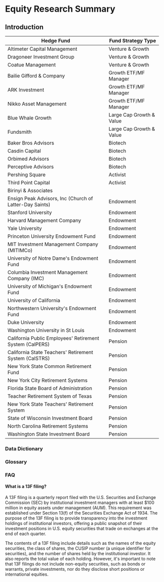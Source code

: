 # Equity Research Summary

## Introduction

| Hedge Fund | Fund Strategy Type|
|---------|-----------------|
| Altimeter Capital Management| Venture & Growth|
| Dragoneer Investment Group| Venture & Growth|
| Coatue Management| Venture & Growth|
| Bailie Gifford & Company| Growth ETF/MF Manager|
| ARK Investment| Growth ETF/MF Manager|
| Nikko Asset Management| Growth ETF/MF Manager|
| Blue Whale Growth| Large Cap Growth & Value|
| Fundsmith|Large Cap Growth & Value|
| Baker Bros Advisors | Biotech |
| Casdin Capital | Biotech |
| Orbimed Advisors | Biotech |
| Perceptive Advisors | Biotech |
| Pershing Square | Activist |
| Third Point Capital | Activist |
| Birinyi & Associates|
| Ensign Peak Advisors, Inc (Church of Latter-Day Saints)| Endowment |
| Stanford University| Endowment |
| Harvard Management Company| Endowment |
| Yale University| Endowment |
| Princeton University Endowment Fund| Endowment |
| MIT Investment Management Company (MITIMCo)| Endowment |
| University of Notre Dame's Endowment Fund| Endowment |
| Columbia Investment Management Company (IMC)| Endowment |
| University of Michigan's Endowment Fund| Endowment |
| University of California| Endowment |
| Northwestern University's Endowment Fund| Endowment |
| Duke University |  Endowment |
| Washington University in St Louis | Endowment | 
|California Public Employees' Retirement System (CalPERS)| Pension |
|California State Teachers' Retirement System (CalSTRS)| Pension |
|New York State Common Retirement Fund| Pension |
|New York City Retirement Systems| Pension |
|Florida State Board of Administration| Pension |
|Teacher Retirement System of Texas| Pension |
|New York State Teachers' Retirement System| Pension |
|State of Wisconsin Investment Board| Pension |
|North Carolina Retirement Systems| Pension |
|Washington State Investment Board| Pension |


### Data Dictionary

### Glossary


### FAQ

#### What is a 13F filing?

A 13F filing is a quarterly report filed with the U.S. Securities and Exchange Commission (SEC) by institutional investment managers with at least $100 million in equity assets under management (AUM). This requirement was established under Section 13(f) of the Securities Exchange Act of 1934. The purpose of the 13F filing is to provide transparency into the investment holdings of institutional investors, offering a public snapshot of their investment positions in U.S. equity securities that trade on exchanges at the end of each quarter.

The contents of a 13F filing include details such as the names of the equity securities, the class of shares, the CUSIP number (a unique identifier for securities), and the number of shares held by the institutional investor. It also reports the total value of each holding. However, it's important to note that 13F filings do not include non-equity securities, such as bonds or warrants, private investments, nor do they disclose short positions or international equities.

